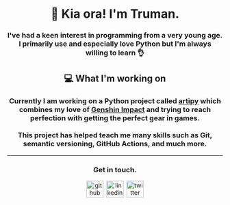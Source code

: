 <h1 align="center">
<b>👋 Kia ora! I'm Truman.</b>
</h1>

<div align="center">
<h3>
I've had a keen interest in programming from a very young age.
<br>
I primarily use and especially love <b>Python</b> but I'm always willing to learn 👌
</h3>
</div>
<h2 align="center">💻 What I'm working on</h2>
<div align="center">
<h3>
Currently I am working on a Python project called <a href="https://github.com/trumully/artipy">artipy</a> which combines my love of <a href="https://genshin.hoyoverse.com/">Genshin Impact</a> and trying to reach perfection with getting the perfect gear in games.
<br><br>
This project has helped teach me many skills such as <b>Git</b>, semantic versioning, <b>GitHub Actions</b>, and much more.
</h2>
</div>
<hr>
<div align = "center">
<b><h3>Get in touch.</h3></b>
<a href = "https://github.com/trumully"><img src='https://cdn.jsdelivr.net/npm/simple-icons@3.0.1/icons/github.svg' alt='github' height='40'></a>&ensp;<a href = "https://www.linkedin.com/in/trumully/"><img src='https://cdn.jsdelivr.net/npm/simple-icons@3.0.1/icons/linkedin.svg' alt='linkedin' height='40'></a>&ensp;<a href = "https://twitter.com/trumully"><img src='https://cdn.jsdelivr.net/npm/simple-icons@3.0.1/icons/twitter.svg' alt='twitter' height='40'></a>
</div>
